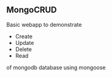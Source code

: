 ## MongoCRUD
<div>Basic webapp to demonstrate</div>
<ul>
<li>Create</li>
<li>Update</li>
<li>Delete</li>
<li>Read</li>
</ul>
<div> of mongodb database using mongoose</div>